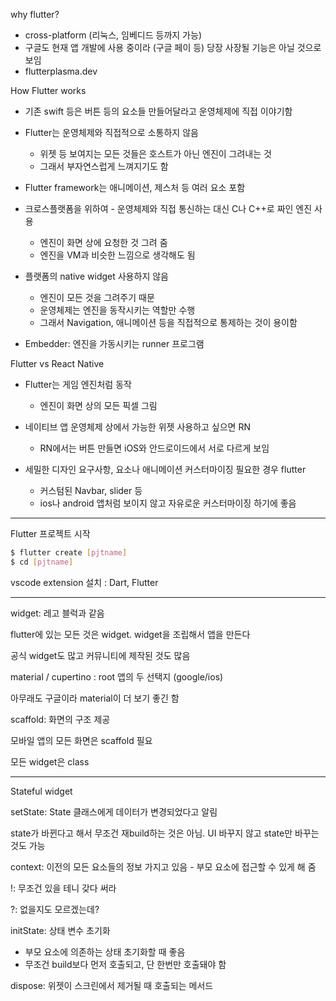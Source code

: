 why flutter?

- cross-platform (리눅스, 임베디드 등까지 가능)
- 구글도 현재 앱 개발에 사용 중이라 (구글 페이 등) 당장 사장될 기능은 아닐 것으로 보임
- flutterplasma.dev



How Flutter works

- 기존 swift 등은 버튼 등의 요소들 만들어달라고 운영체제에 직접 이야기함

- Flutter는 운영체제와 직접적으로 소통하지 않음
  - 위젯 등 보여지는 모든 것들은 호스트가 아닌 엔진이 그려내는 것
  - 그래서 부자연스럽게 느껴지기도 함
- Flutter framework는 애니메이션, 제스처 등 여러 요소 포함
- 크로스플랫폼을 위하여 - 운영체제와 직접 통신하는 대신 C나 C++로 짜인 엔진 사용
  - 엔진이 화면 상에 요청한 것 그려 줌
  - 엔진을 VM과 비슷한 느낌으로 생각해도 됨
- 플랫폼의 native widget 사용하지 않음
  - 엔진이 모든 것을 그려주기 때문
  - 운영체제는 엔진을 동작시키는 역할만 수행
  - 그래서 Navigation, 애니메이션 등을 직접적으로 통제하는 것이 용이함

* Embedder: 엔진을 가동시키는 runner 프로그램



Flutter vs React Native

- Flutter는 게임 엔진처럼 동작
  - 엔진이 화면 상의 모든 픽셀 그림

- 네이티브 앱 운영체제 상에서 가능한 위젯 사용하고 싶으면 RN
  - RN에서는 버튼 만들면 iOS와 안드로이드에서 서로 다르게 보임

- 세밀한 디자인 요구사항, 요소나 애니메이션 커스터마이징 필요한 경우 flutter
  - 커스텀된 Navbar, slider 등
  - ios나 android 앱처럼 보이지 않고 자유로운 커스터마이징 하기에 좋음

----



Flutter 프로젝트 시작

```bash
$ flutter create [pjtname]
$ cd [pjtname]
```



vscode extension 설치 : Dart, Flutter



---

widget: 레고 블럭과 같음

flutter에 있는 모든 것은 widget. widget을 조립해서 앱을 만든다

공식 widget도 많고 커뮤니티에 제작된 것도 많음



material / cupertino : root 앱의 두 선택지 (google/ios)

아무래도 구글이라 material이 더 보기 좋긴 함



scaffold: 화면의 구조 제공

모바일 앱의 모든 화면은 scaffold 필요



모든 widget은 class



---

Stateful widget



setState: State 클래스에게 데이터가 변경되었다고 알림

state가 바뀐다고 해서 무조건 재build하는 것은 아님. UI 바꾸지 않고 state만 바꾸는 것도 가능



context: 이전의 모든 요소들의 정보 가지고 있음 - 부모 요소에 접근할 수 있게 해 줌

!: 무조건 있을 테니 갖다 써라

?: 없을지도 모르겠는데?



initState: 상태 변수 초기화

- 부모 요소에 의존하는 상태 초기화할 때 좋음
- 무조건 build보다 먼저 호출되고, 단 한번만 호출돼야 함



dispose: 위젯이 스크린에서 제거될 때 호출되는 메서드

